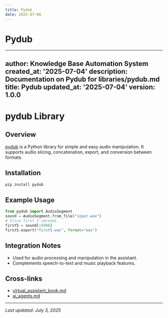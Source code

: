 ```yaml
---
title: Pydub
date: 2025-07-08
---
```


# Pydub

---
author: Knowledge Base Automation System
created_at: '2025-07-04'
description: Documentation on Pydub for libraries/pydub.md
title: Pydub
updated_at: '2025-07-04'
version: 1.0.0
---

# pydub Library

## Overview
[pydub](https://github.com/jiaaro/pydub) is a Python library for simple and easy audio manipulation. It supports audio slicing, concatenation, export, and conversion between formats.

## Installation
```sh
pip install pydub
```

## Example Usage
```python
from pydub import AudioSegment
sound = AudioSegment.from_file("input.wav")
# Slice first 5 seconds
first5 = sound[:5000]
first5.export("first5.wav", format="wav")
```

## Integration Notes
- Used for audio processing and manipulation in the assistant.
- Complements speech-to-text and music playback features.

## Cross-links
- [virtual_assistant_book.md](../virtual_assistant_book.md)
- [ai_agents.md](../ai_agents.md)

---
_Last updated: July 3, 2025_
